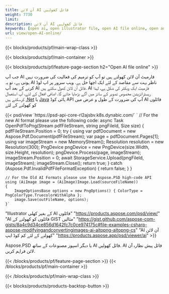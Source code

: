 ```yaml
---
title: آن لائن AI فائل کھولیں
weight: 7730
limit: 
description: آن لائن AI فائل کھولیں
keywords: [open ai, open illustrator file, open AI file online, open adobe illustrator, preview of ai file, ai format open]
url: view/open-AI-online/
---
```


{{< blocks/products/pf/main-wrap-class >}}


{{< blocks/products/pf/main-container >}}

{{< blocks/products/pf/feature-page-section h2="Open AI file online" >}}
<p>جب آپ AI فارمیٹ آن لائن کھولتے ہیں تو آپ کو ترمیم کی فعالیت کی ضرورت نہیں ہوتی ہے، تو یہ AI ناظر بہت سے مقاصد کے لئے ایک اچھا حل ہے. ویب سرور پر اپ لوڈ کرنے کے بعد آپ AI فائل آن لائن کھول سکتے ہیں. AI فارمیٹ ایک ویکٹر کی شکل ہے، لہذا ریسٹرائزیشن مخصوص تصویر کے سائز میں آگے بڑھایا جائے گا. اضافی افعال کے لئے، آپ استعمال کرسکتے ہیں <a href="/psd/net">.Net</a> یا <a href="/psd/java">Java</a> ہائی کوڈ API آپ کی ضرورت کے طول و عرض میں AI فائلوں کو کھولنے کے لئے</p>
{{< psd/view `https://psd-api-core-rl2ajsbv.k8s.dynabic.com/` 
`	// For the new AI format please use the following code:
	async Task<bool> OpenPdfToPng(Stream pdfFileStream, string pngFileId, Size size)
	{
		pdfFileStream.Position = 0;
		try
		{
			using var pdfDocument = new Aspose.Pdf.Document(pdfFileStream);
			var page = pdfDocument.Pages[1];
			using var imageStream = new MemoryStream();
			Resolution resolution = new Resolution(300);
			PngDevice pngDevice = new PngDevice(size.Width, size.Height, resolution);
			pngDevice.Process(page, imageStream);
			imageStream.Position = 0;
			await StorageService.Upload(pngFileId, imageStream);
			imageStream.Close();
			return true;
		}
		catch (Aspose.Pdf.InvalidPdfFileFormatException)
		{
			return false;
		}
	}
	
	// For the Old AI Formats please use the Aspose.PSD high-code API
	using (AiImage image = (AiImage)Image.Load(sourceFileName))
	{
		ImageOptionsBase options = new PngOptions() { ColorType = PngColorType.TruecolorWithAlpha };
		image.Save(outFileName, options);
	}` 
"Illustrator کے بغیر کھلی AI فائلوں" "https://products.aspose.com/psd/view/" 
"AI فائلوں کو کھولنے کے GIST مثالیں" "https://gist.github.com/aspose-com-gists/8a4c9d34ce856d1642fc7c0ce974175c#file-examples-csharp-aspose-modifyingandconvertingimages-ai-aitopng-aitopng-cs" 
"AI آن لائن کھولنے کے لئے کم کوڈ ایپ" "https://products.aspose.app/psd/viewer/ai" >}}
<p>Aspose.PSD یا دیگر اسپوز مصنوعات کے ساتھ AI فائل کھولیں. AI فائل پیش نظارہ آن لائن فراہم کریں.</p>
{{< /blocks/products/pf/feature-page-section >}}
{{< /blocks/products/pf/main-container >}}


{{< /blocks/products/pf/main-wrap-class >}}

{{< blocks/products/products-backtop-button >}}
